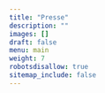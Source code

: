 ```yaml
---
title: "Presse"
description: ""
images: []
draft: false
menu: main
weight: 7
robotsdisallow: true
sitemap_include: false
---
```

